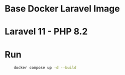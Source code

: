# Base Docker Laravel Image
# Laravel 11 - PHP 8.2
# Run
```bash
    docker compose up -d --build
```
